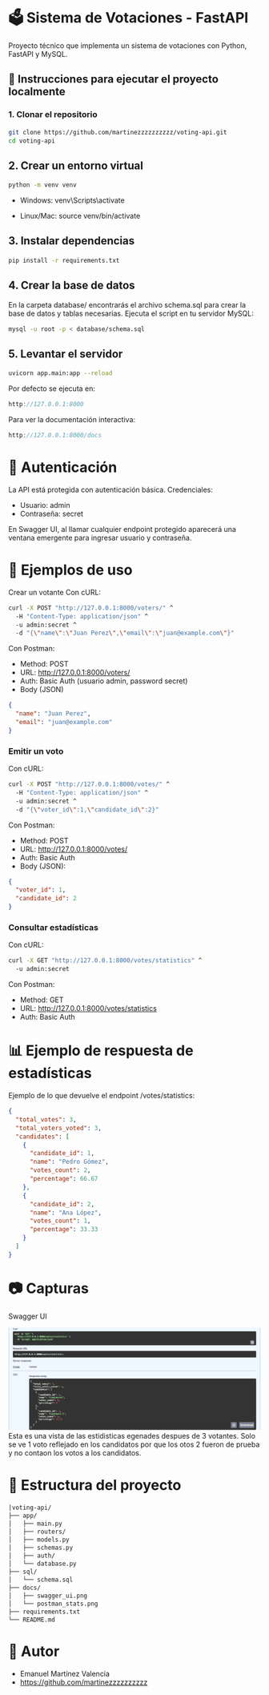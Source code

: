 # 🗳️ Sistema de Votaciones - FastAPI

Proyecto técnico que implementa un sistema de votaciones con Python, FastAPI y MySQL.

## 🚀 Instrucciones para ejecutar el proyecto localmente

### 1. Clonar el repositorio

```bash
git clone https://github.com/martinezzzzzzzzzz/voting-api.git
cd voting-api
```

## 2. Crear un entorno virtual
```bash
python -m venv venv
```

- Windows:
venv\Scripts\activate

- Linux/Mac:
source venv/bin/activate

## 3. Instalar dependencias
```bash
pip install -r requirements.txt
```
## 4. Crear la base de datos
En la carpeta database/ encontrarás el archivo schema.sql para crear la base de datos y tablas necesarias.
Ejecuta el script en tu servidor MySQL:

```bash
mysql -u root -p < database/schema.sql
```

## 5. Levantar el servidor

```bash
uvicorn app.main:app --reload
```
Por defecto se ejecuta en:
```cpp
http://127.0.0.1:8000
```
Para ver la documentación interactiva:
```cpp
http://127.0.0.1:8000/docs
```
# 🔐 Autenticación

La API está protegida con autenticación básica.
Credenciales:

- Usuario: admin
- Contraseña: secret

En Swagger UI, al llamar cualquier endpoint protegido aparecerá una ventana emergente para ingresar usuario y contraseña.

# 🎯 Ejemplos de uso

Crear un votante
Con cURL:

```bash
curl -X POST "http://127.0.0.1:8000/voters/" ^
  -H "Content-Type: application/json" ^
  -u admin:secret ^
  -d "{\"name\":\"Juan Perez\",\"email\":\"juan@example.com\"}"
```

Con Postman:

- Method: POST
- URL: http://127.0.0.1:8000/voters/
- Auth: Basic Auth (usuario admin, password secret)
- Body (JSON)

```json
{
  "name": "Juan Perez",
  "email": "juan@example.com"
}
```

### Emitir un voto

Con cURL:

```bash
curl -X POST "http://127.0.0.1:8000/votes/" ^
  -H "Content-Type: application/json" ^
  -u admin:secret ^
  -d "{\"voter_id\":1,\"candidate_id\":2}"
```

Con Postman: 

- Method: POST
- URL: http://127.0.0.1:8000/votes/
- Auth: Basic Auth
- Body (JSON):

```json
{
  "voter_id": 1,
  "candidate_id": 2
}
```

### Consultar estadísticas

Con cURL:

```bash
curl -X GET "http://127.0.0.1:8000/votes/statistics" ^
  -u admin:secret
```

Con Postman: 

- Method: GET
- URL: http://127.0.0.1:8000/votes/statistics
- Auth: Basic Auth

# 📊 Ejemplo de respuesta de estadísticas

Ejemplo de lo que devuelve el endpoint /votes/statistics:

```json
{
  "total_votes": 3,
  "total_voters_voted": 3,
  "candidates": [
    {
      "candidate_id": 1,
      "name": "Pedro Gómez",
      "votes_count": 2,
      "percentage": 66.67
    },
    {
      "candidate_id": 2,
      "name": "Ana López",
      "votes_count": 1,
      "percentage": 33.33
    }
  ]
}
```

# 📷 Capturas

Swagger UI 

![Estidisticas de votos](images\statics.png)
Esta es una vista de las estidisticas egenades despues de 3 votantes. Solo se ve 1 voto reflejado en los candidatos por que los otos 2 fueron de prueba y no contaon los votos a los candidatos.

# 📂 Estructura del proyecto

```pgsql
|voting-api/
├── app/
│   ├── main.py
│   ├── routers/
│   ├── models.py
│   ├── schemas.py
│   ├── auth/
│   └── database.py
├── sql/
│   └── schema.sql
├── docs/
│   ├── swagger_ui.png
│   └── postman_stats.png
├── requirements.txt
└── README.md
```

# 🤝 Autor

- Emanuel Martínez Valencia
- https://github.com/martinezzzzzzzzzz

